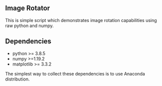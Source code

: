 ## Image Rotator

This is simple script which demonstrates image rotation capabilities using raw python and numpy.

## Dependencies

* python >= 3.8.5
* numpy >=1.19.2
* matplotlib >= 3.3.2

The simplest way to collect these dependencies is to use Anaconda distribution.
